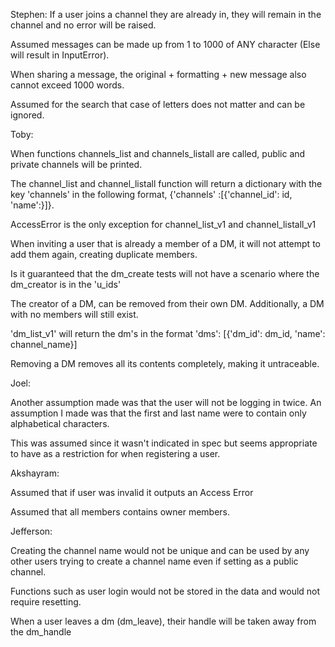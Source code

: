 Stephen: 
If a user joins a channel they are already in, they will remain in the channel and no error will be raised.

Assumed messages can be made up from 1 to 1000 of ANY character (Else will result in InputError).

When sharing a message, the original + formatting + new message also cannot exceed 1000 words.

Assumed for the search that case of letters does not matter and can be ignored.


Toby:

When functions channels_list and channels_listall are called, public and private channels will be printed. 

The channel_list and channel_listall function will return a dictionary with the key 'channels' in the following format, {'channels' :[{'channel_id': id, 'name':}]}.

AccessError is the only exception for channel_list_v1 and channel_listall_v1

When inviting a user that is already a member of a DM, it will not attempt to add them again, creating duplicate members. 

Is it guaranteed that the dm_create tests will not have a scenario where the dm_creator is in the 'u_ids'

The creator of a DM, can be removed from their own DM. Additionally, a DM with no members will still exist.

'dm_list_v1' will return the dm's in the format
'dms': [{'dm_id': dm_id, 'name': channel_name}]

Removing a DM removes all its contents completely, making it untraceable.


Joel:

Another assumption made was that the user will not be logging in twice.
An assumption I made was that the first and last name were to contain only alphabetical characters. 

This was assumed since it wasn't indicated in spec but seems appropriate to have as a restriction for when registering a user.



Akshayram:

Assumed that if user was invalid it outputs an Access Error

Assumed that all members contains owner members.



Jefferson: 

Creating the channel name would not be unique and can be used by any other users trying to create a channel name even if setting as a public channel.

Functions such as user login would not be stored in the data and would not require resetting.

When a user leaves a dm (dm_leave), their handle will be taken away from the dm_handle